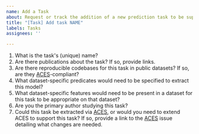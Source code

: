 ```yaml
---
name: Add a Task
about: Request or track the addition of a new prediction task to be supported by MEDS-DEV
title: "[Task] Add task NAME"
labels: Tasks
assignees: ''

---
```


1. What is the task's (unique) name?
  2. Are there publications about the task? If so, provide links.
  3. Are there reproducible codebases for this task in public datasets? If so, are they [ACES](https://eventstreamaces.readthedocs.io/en/latest/)-compliant?
  4. What dataset-specific predicates would need to be specified to extract this model?
  5. What dataset-specific features would need to be present in a dataset for this task to be appropriate on that dataset?
  6. Are you the primary author studying this task?
  7. Could this task be extracted via [ACES](https://eventstreamaces.readthedocs.io/en/latest/), or would you need to extend ACES to support this task? If so, provide a link to the [ACES](https://github.com/justin13601/ACES/issues/new?template=Blank+issue) issue detailing what changes are needed.
